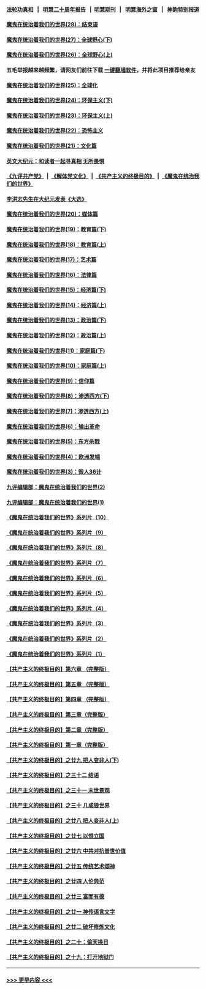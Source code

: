 #### [法轮功真相](https://github.com/gfw-breaker/truth/blob/master/README.md?t=0) &nbsp;&nbsp;|&nbsp;&nbsp; [明慧二十周年报告](https://github.com/gfw-breaker/mh-reports/blob/master/README.md?t=0) &nbsp;&nbsp;|&nbsp;&nbsp;[明慧期刊](https://github.com/gfw-breaker/mh-qikan) &nbsp;&nbsp;|&nbsp;&nbsp; [明慧海外之窗](https://github.com/gfw-breaker/mh-news/blob/master/README.md?t=0) &nbsp;&nbsp;|&nbsp;&nbsp; [神韵特别报道](https://github.com/gfw-breaker/mh-news/blob/master/shenyun.md?t=0)
#### [魔鬼在统治着我们的世界(28)：结束语](../pages/nsc422/n10936246.md?t=07011951) 
#### [魔鬼在统治着我们的世界(27)：全球野心(下)](../pages/nsc422/n10928319.md?t=07011951) 
#### [魔鬼在统治着我们的世界(26)：全球野心(上)](../pages/nsc422/n10900318.md?t=07011951) 
#### 五毛举报越来越频繁，请网友们前往下载 [一键翻墙软件](https://github.com/gfw-breaker/ssr-accounts)，并将此项目推荐给亲友
#### [魔鬼在统治着我们的世界(25)：全球化](../pages/nsc422/n10788205.md?t=07011951) 
#### [魔鬼在统治着我们的世界(24)：环保主义(下)](../pages/nsc422/n10695307.md?t=07011951) 
#### [魔鬼在统治着我们的世界(23)：环保主义(上)](../pages/nsc422/n10688613.md?t=07011951) 
#### [魔鬼在统治着我们的世界(22)：恐怖主义](../pages/nsc422/n10614727.md?t=07011951) 
#### [魔鬼在统治着我们的世界(21)：文化篇](../pages/nsc422/n10597706.md?t=07011951) 
#### [英文大纪元：和读者一起寻真相 无所畏惧](../pages/nsc422/n12542027.md?t=07011951) 
#### [《九评共产党》](https://github.com/begood0513/9ping.md/blob/master/README.md) &nbsp;|&nbsp; [《解体党文化》](../../../../jtdwh.md/blob/master/README.md)  &nbsp;|&nbsp; [《共产主义的终极目的》](../../../../gczydzjmd.md/blob/master/README.md) &nbsp;|&nbsp; [《魔鬼在统治我们的世界》](../../../../mgztzwmdsj.md/blob/master/README.md) 
#### [李洪志先生在大纪元发表《大选》](../pages/nsc422/n12534746.md?t=07011951) 
#### [魔鬼在统治着我们的世界(20)：媒体篇](../pages/nsc422/n10586579.md?t=07011951) 
#### [魔鬼在统治着我们的世界(19)：教育篇(下)](../pages/nsc422/n10564808.md?t=07011951) 
#### [魔鬼在统治着我们的世界(18)：教育篇(上)](../pages/nsc422/n10526970.md?t=07011951) 
#### [魔鬼在统治着我们的世界(17)：艺术篇](../pages/nsc422/n10499093.md?t=07011951) 
#### [魔鬼在统治着我们的世界(16)：法律篇](../pages/nsc422/n10485969.md?t=07011951) 
#### [魔鬼在统治着我们的世界(15)：经济篇(下)](../pages/nsc422/n10469975.md?t=07011951) 
#### [魔鬼在统治着我们的世界(14)：经济篇(上)](../pages/nsc422/n10457370.md?t=07011951) 
#### [魔鬼在统治着我们的世界(13)：政治篇(下)](../pages/nsc422/n10448270.md?t=07011951) 
#### [魔鬼在统治着我们的世界(12)：政治篇(上)](../pages/nsc422/n10444576.md?t=07011951) 
#### [魔鬼在统治着我们的世界(11)：家庭篇(下)](../pages/nsc422/n10440961.md?t=07011951) 
#### [魔鬼在统治着我们的世界(10)：家庭篇(上)](../pages/nsc422/n10435448.md?t=07011951) 
#### [魔鬼在统治着我们的世界(9)：信仰篇](../pages/nsc422/n10432159.md?t=07011951) 
#### [魔鬼在统治着我们的世界(8)：渗透西方(下)](../pages/nsc422/n10429603.md?t=07011951) 
#### [魔鬼在统治着我们的世界(7)：渗透西方(上)](../pages/nsc422/n10426013.md?t=07011951) 
#### [魔鬼在统治着我们的世界(6)：输出革命](../pages/nsc422/n10421536.md?t=07011951) 
#### [魔鬼在统治着我们的世界(5)：东方杀戮](../pages/nsc422/n10417707.md?t=07011951) 
#### [魔鬼在统治着我们的世界(4)：欧洲发端](../pages/nsc422/n10414890.md?t=07011951) 
#### [魔鬼在统治着我们的世界(3)：毁人36计](../pages/nsc422/n10411583.md?t=07011951) 
#### [九评编辑部：魔鬼在统治着我们的世界(2)](../pages/nsc422/n10410036.md?t=07011951) 
#### [九评编辑部：魔鬼在统治着我们的世界(1)](../pages/nsc422/n10406825.md?t=07011951) 
#### [《魔鬼在统治着我们的世界》系列片（10）](../pages/nsc422/n12292670.md?t=07011951) 
#### [《魔鬼在统治着我们的世界》系列片（9）](../pages/nsc422/n12290859.md?t=07011951) 
#### [《魔鬼在统治着我们的世界》系列片（8）](../pages/nsc422/n12287445.md?t=07011951) 
#### [《魔鬼在统治着我们的世界》系列片（7）](../pages/nsc422/n12283425.md?t=07011951) 
#### [《魔鬼在统治着我们的世界》系列片（6）](../pages/nsc422/n12282314.md?t=07011951) 
#### [《魔鬼在统治着我们的世界》系列片（5）](../pages/nsc422/n12281419.md?t=07011951) 
#### [《魔鬼在统治着我们的世界》系列片（4）](../pages/nsc422/n12274024.md?t=07011951) 
#### [《魔鬼在统治着我们的世界》系列片（3）](../pages/nsc422/n12271322.md?t=07011951) 
#### [《魔鬼在统治着我们的世界》系列片（2）](../pages/nsc422/n12269049.md?t=07011951) 
#### [《魔鬼在统治着我们的世界》系列片（1）](../pages/nsc422/n12267575.md?t=07011951) 
#### [【共产主义的终极目的】第六章 （完整版）](../pages/nsc422/n11428913.md?t=07011951) 
#### [【共产主义的终极目的】第五章 （完整版）](../pages/nsc422/n11428912.md?t=07011951) 
#### [【共产主义的终极目的】第四章 （完整版）](../pages/nsc422/n11428907.md?t=07011951) 
#### [【共产主义的终极目的】第三章（完整版）](../pages/nsc422/n11428848.md?t=07011951) 
#### [【共产主义的终极目的】第二章（完整版）](../pages/nsc422/n11428831.md?t=07011951) 
#### [【共产主义的终极目的】第一章（完整版）](../pages/nsc422/n11417651.md?t=07011951) 
#### [【共产主义的终极目的】之廿九 把人变非人(下)](../pages/nsc422/n11344140.md?t=07011951) 
#### [【共产主义的终极目的】之三十二 结语](../pages/nsc422/n11360535.md?t=07011951) 
#### [【共产主义的终极目的】之三十一 末世景观](../pages/nsc422/n11351129.md?t=07011951) 
#### [【共产主义的终极目的】之三十 几成狼世界](../pages/nsc422/n11348280.md?t=07011951) 
#### [【共产主义的终极目的】之廿八 把人变非人(上)](../pages/nsc422/n11340492.md?t=07011951) 
#### [【共产主义的终极目的】之廿七 以恨立国](../pages/nsc422/n11336944.md?t=07011951) 
#### [【共产主义的终极目的】之廿六 中共对抗普世价值](../pages/nsc422/n11324785.md?t=07011951) 
#### [【共产主义的终极目的】之廿五 传统艺术颂神](../pages/nsc422/n11296396.md?t=07011951) 
#### [【共产主义的终极目的】之廿四 人伦典范](../pages/nsc422/n11296397.md?t=07011951) 
#### [【共产主义的终极目的】之廿三 富而有德](../pages/nsc422/n11283598.md?t=07011951) 
#### [【共产主义的终极目的】之廿一 神传语言文字](../pages/nsc422/n11263265.md?t=07011951) 
#### [【共产主义的终极目的】之廿二 破坏修炼文化](../pages/nsc422/n11245728.md?t=07011951) 
#### [【共产主义的终极目的】之二十：偷天换日](../pages/nsc422/n11238846.md?t=07011951) 
#### [【共产主义的终极目的】之十九：打开地狱门](../pages/nsc422/n11206376.md?t=07011951) 

----
#### [ >>> 更早内容 <<< ](../indexes/nsc422-earlier.md)

